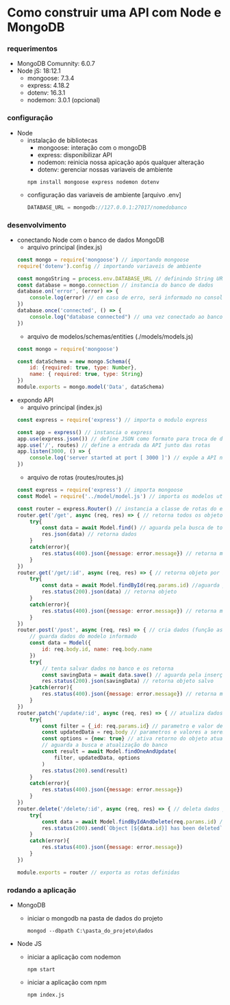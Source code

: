 # Como construir uma API com Node e MongoDB

### requerimentos
- MongoDB Comunnity: 6.0.7
- Node jS: 18:12.1
    - mongoose: 7.3.4
    - express: 4.18.2
    - dotenv: 16.3.1
    - nodemon: 3.0.1 (opcional)

### configuração
- Node
    - instalação de bibliotecas
        - mongoose: interação com o mongoDB
        - express: disponibilizar API
        - nodemon: reinicia nossa apicação após qualquer alteração
        - dotenv: gerenciar nossas variaveis de ambiente
        ```console
        npm install mongoose express nodemon dotenv
        ```
    - configuração das variaveis de ambiente [arquivo .env]
        ```javascript
        DATABASE_URL = mongodb://127.0.0.1:27017/nomedobanco
        ```
    
### desenvolvimento
- conectando Node com o banco de dados MongoDB
    - arquivo principal (index.js)
    ```javascript
    const mongo = require('mongoose') // importando mongoose
    require('dotenv').config // importando variaveis de ambiente

    const mongoString = process.env.DATABASE_URL // definindo String URL para conexão com MongoDB
    const database = mongo.connection // instancia do banco de dados
    database.on('error', (error) => {
        console.log(error) // em caso de erro, será informado no console 
    })
    database.once('connected', () => {
        console.log("database connected") // uma vez conectado ao banco de dados, será informado no console
    })
    ```
    - arquivo de modelos/schemas/entities (./models/models.js)
    ```javascript
    const mongo = require('mongoose')

    const dataSchema = new mongo.Schema({
        id: {required: true, type: Number}, 
        name: { required: true, type: String}
    })
    module.exports = mongo.model('Data', dataSchema)
    ```
- expondo API
    - arquivo principal (index.js)
    ```javascript
    const express = require('express') // importa o modulo express

    const app = express() // instancia o express
    app.use(express.json()) // define JSON como formato para troca de dados
    app.use('/', routes) // define a entrada da API junto das rotas
    app.listen(3000, () => {
        console.log('server started at port [ 3000 ]') // expõe a API na porta 3000
    })
    ```
    - arquivo de rotas (routes/routes.js)
    ```javascript
    const express = require('express') // importa mongoose
    const Model = require('../model/model.js') // importa os modelos utilizados no banco de dados
    
    const router = express.Router() // instancia a classe de rotas do express
    router.get('/get', async (req, res) => { // retorna todos os objetos (função asincrona)
        try{
            const data = await Model.find() // aguarda pela busca de todos os objetos
            res.json(data) // retorna dados
        }
        catch(error){
            res.status(400).json({message: error.message}) // retorna menssagem de erro em caso de falha na busca
        }
    })
    router.get('/get/:id', async (req, res) => { // retorna objeto por id (função asincrona)
        try{
            const data = await Model.findById(req.params.id) //aguarda pela busca do objeto
            res.status(200).json(data) // retorna objeto
        }
        catch(error){
            res.status(400).json({message: error.message}) // retorna menssagem de erro em caso de falha na busca
        }
    })
    router.post('/post', async (req, res) => { // cria dados (função asincrona)
        // guarda dados do modelo informado
        const data = Model({
            id: req.body.id, name: req.body.name
        })
        try{
            // tenta salvar dados no banco e os retorna
            const savingData = await data.save() // aguarda pela inserção do objeto
            res.status(200).json(savingData) // retorna objeto salvo
        }catch(error){
            res.status(400).json({message: error.message}) // retorna menssagem de erro em caso de falha na busca
        }
    })
    router.patch('/update/:id', async (req, res) => { // atualiza dados por id
        try{
            const filter = {_id: req.params.id} // parametro e valor de busca
            const updatedData = req.body // parametros e valores a serem atualizados
            const options = {new: true} // ativa retorno do objeto atualizado
            // aguarda a busca e atualização do banco
            const result = await Model.findOneAndUpdate(
                filter, updatedData, options
            )
            res.status(200).send(result)
        }
        catch(error){
            res.status(400).json({message: error.message})
        }
    })
    router.delete('/delete/:id', async (req, res) => { // deleta dados por id
        try{
            const data = await Model.findByIdAndDelete(req.params.id) // aguarda a busca e esclusão do objeto pelo banco
            res.status(200).send(`Object [${data.id}] has been deleted`) // retorna menssagem de exclusão
        }
        catch(error){
            res.status(400).json({message: error.message})
        }
    })

    module.exports = router // exporta as rotas definidas
    ```

### rodando a aplicação
- MongoDB
    - iniciar o mongodb na pasta de dados do projeto
        ```console
        mongod --dbpath C:\pasta_do_projeto\dados
        ```

- Node JS
    - iniciar a aplicação com nodemon
        ```console
        npm start
        ```
    - iniciar a aplicação com npm
        ```console
        npm index.js
        ```